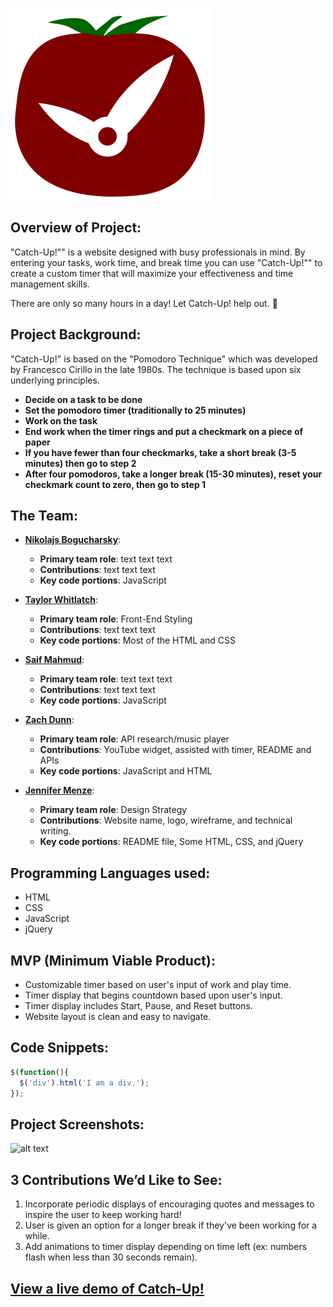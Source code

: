 ![](/images/new_logo.png)

## Overview of Project:
"Catch-Up!"" is a website designed with busy professionals in mind. By entering your tasks, work time, and break time you can use "Catch-Up!"" to create a custom timer that will maximize your effectiveness and time management skills. 

There are only so many hours in a day! Let Catch-Up! help out. :tomato: 

## Project Background:
"Catch-Up!" is based on the "Pomodoro Technique" which was developed by Francesco Cirillo in the late 1980s. The technique is based upon six underlying principles.
* **Decide on a task to be done**
* **Set the pomodoro timer (traditionally to 25 minutes)**
* **Work on the task**
* **End work when the timer rings and put a checkmark on a piece of paper**
* **If you have fewer than four checkmarks, take a short break (3-5 minutes) then go to step 2**
* **After four pomodoros, take a longer break (15-30 minutes), reset your checkmark count to zero, then go to step 1**

## The Team:
* **[Nikolajs Bogucharsky](https://github.com/niktechnopro)**: 
	* **Primary team role**: text text text
  	* **Contributions**:  text text text 
  	* **Key code portions**: JavaScript

* **[Taylor Whitlatch](https://github.com/TaylorWhitlatch)**: 
	* **Primary team role**: Front-End Styling
  	* **Contributions**:  text text text 
  	* **Key code portions**: Most of the HTML and CSS

* **[Saif Mahmud](https://github.com/saiftg)**:
	* **Primary team role**: text text text
  	* **Contributions**:  text text text 
  	* **Key code portions**: JavaScript 

* **[Zach Dunn](https://github.com/ZachDunn8)**: 
	* **Primary team role**: API research/music player
  	* **Contributions**:  YouTube widget, assisted with timer, README and APIs 
  	* **Key code portions**: JavaScript and HTML

* **[Jennifer Menze](https://github.com/jamenze)**: 
  	* **Primary team role**: Design Strategy
  	* **Contributions**:  Website name, logo, wireframe, and technical writing. 
  	* **Key code portions**: README file, Some HTML, CSS, and jQuery

## Programming Languages used:
* HTML
* CSS
* JavaScript
* jQuery

## MVP (Minimum Viable Product):
* Customizable timer based on user's input of work and play time.
* Timer display that begins countdown based upon user's input.
* Timer display includes Start, Pause, and Reset buttons.
* Website layout is clean and easy to navigate.


## Code Snippets:
```javascript
$(function(){
  $('div').html('I am a div.');
});
```

## Project Screenshots:
![alt text](https://i.pinimg.com/736x/02/a7/8a/02a78a1d9c8a6c94ecb633f7cfe6b849--smile-funny-stuff.jpg "Not the real image | do not use")

## 3 Contributions We’d Like to See:
1. Incorporate periodic displays of encouraging quotes and messages to inspire the user to keep working hard!
2. User is given an option for a longer break if they've been working for a while.
3. Add animations to timer display depending on time left (ex: numbers flash when less than 30 seconds remain).

## [View a live demo of Catch-Up!](https://www.google.com)
